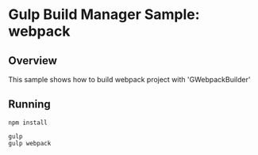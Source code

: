 # Gulp Build Manager Sample: webpack 

## Overview
This sample shows how to build webpack project with 'GWebpackBuilder'
 
## Running
```
npm install

gulp
gulp webpack
```

